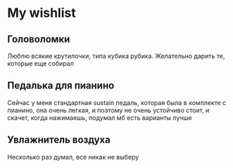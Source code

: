# My wishlist

## Головоломки
Люблю всякие крутилочки, типа кубика рубика. Желательно дарить те, которые еще собирал

## Педалька для пианино
Сейчас у меня стандартная sustain педаль, которая была в комплекте с пианино, она очень легкая, и поэтому не очень устойчиво стоит, и скачет, когда нажимаешь, подумал мб есть варианты лучше

## Увлажнитель воздуха
Несколько раз думал, все никак не выберу
